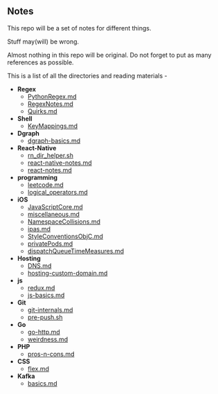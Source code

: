 ## Notes
This repo will be a set of notes for different things.

Stuff may(will) be wrong. 

Almost nothing in this repo will be original. Do not forget to put as many references as possible.

This is a list of all the directories and reading materials - 

<!-- LABEL_BEGIN -->
- **Regex**
  - [PythonRegex.md](https://github.com/gnithin/Notes/tree/master/Notes/Regex/PythonRegex.md)
  - [RegexNotes.md](https://github.com/gnithin/Notes/tree/master/Notes/Regex/RegexNotes.md)
  - [Quirks.md](https://github.com/gnithin/Notes/tree/master/Notes/Regex/Quirks.md)
- **Shell**
  - [KeyMappings.md](https://github.com/gnithin/Notes/tree/master/Notes/Shell/KeyMappings.md)
- **Dgraph**
  - [dgraph-basics.md](https://github.com/gnithin/Notes/tree/master/Notes/Dgraph/dgraph-basics.md)
- **React-Native**
  - [rn_dir_helper.sh](https://github.com/gnithin/Notes/tree/master/Notes/React-Native/rn_dir_helper.sh)
  - [react-native-notes.md](https://github.com/gnithin/Notes/tree/master/Notes/React-Native/react-native-notes.md)
  - [react-notes.md](https://github.com/gnithin/Notes/tree/master/Notes/React-Native/react-notes.md)
- **programming**
  - [leetcode.md](https://github.com/gnithin/Notes/tree/master/Notes/programming/leetcode.md)
  - [logical_operators.md](https://github.com/gnithin/Notes/tree/master/Notes/programming/logical_operators.md)
- **iOS**
  - [JavaScriptCore.md](https://github.com/gnithin/Notes/tree/master/Notes/iOS/JavaScriptCore.md)
  - [miscellaneous.md](https://github.com/gnithin/Notes/tree/master/Notes/iOS/miscellaneous.md)
  - [NamespaceCollisions.md](https://github.com/gnithin/Notes/tree/master/Notes/iOS/NamespaceCollisions.md)
  - [ipas.md](https://github.com/gnithin/Notes/tree/master/Notes/iOS/ipas.md)
  - [StyleConventionsObjC.md](https://github.com/gnithin/Notes/tree/master/Notes/iOS/StyleConventionsObjC.md)
  - [privatePods.md](https://github.com/gnithin/Notes/tree/master/Notes/iOS/privatePods.md)
  - [dispatchQueueTimeMeasures.md](https://github.com/gnithin/Notes/tree/master/Notes/iOS/dispatchQueueTimeMeasures.md)
- **Hosting**
  - [DNS.md](https://github.com/gnithin/Notes/tree/master/Notes/Hosting/DNS.md)
  - [hosting-custom-domain.md](https://github.com/gnithin/Notes/tree/master/Notes/Hosting/hosting-custom-domain.md)
- **js**
  - [redux.md](https://github.com/gnithin/Notes/tree/master/Notes/js/redux.md)
  - [js-basics.md](https://github.com/gnithin/Notes/tree/master/Notes/js/js-basics.md)
- **Git**
  - [git-internals.md](https://github.com/gnithin/Notes/tree/master/Notes/Git/git-internals.md)
  - [pre-push.sh](https://github.com/gnithin/Notes/tree/master/Notes/Git/pre-push.sh)
- **Go**
  - [go-http.md](https://github.com/gnithin/Notes/tree/master/Notes/Go/go-http.md)
  - [weirdness.md](https://github.com/gnithin/Notes/tree/master/Notes/Go/weirdness.md)
- **PHP**
  - [pros-n-cons.md](https://github.com/gnithin/Notes/tree/master/Notes/PHP/pros-n-cons.md)
- **CSS**
  - [flex.md](https://github.com/gnithin/Notes/tree/master/Notes/CSS/flex.md)
- **Kafka**
  - [basics.md](https://github.com/gnithin/Notes/tree/master/Notes/Kafka/basics.md)

<!-- LABEL_END -->
